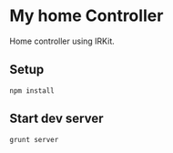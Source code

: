 # My home Controller

Home controller using IRKit.

## Setup

```
npm install
```

## Start dev server

```
grunt server
```
